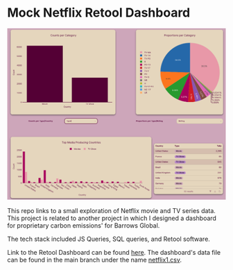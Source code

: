 # Mock Netflix Retool Dashboard
![alt text](https://github.com/wangamulaudzi/mock-netflix-retool-dashboard/blob/main/mock-netflix2.png)

This repo links to a small exploration of Netflix movie and TV series data. This project is related to another project in which I designed a dashboard for proprietary carbon emissions' for Barrows Global.

The tech stack included JS Queries, SQL queries, and Retool software.

Link to the Retool Dashboard can be found [here](https://wmulaudzi.retool.com/apps/f877a7c8-3260-11ef-8e5d-131bef5809df/Netflix%20Dashboard). The dashboard's data file can be found in the main branch under the name [netflix1.csv](https://github.com/wangamulaudzi/mock-netflix-retool-dashboard/blob/main/netflix1.csv).


